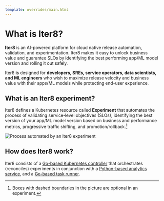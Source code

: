 ```yaml
---
template: overrides/main.html
---
```


# What is Iter8?

**Iter8** is an AI-powered platform for cloud native release automation, validation, and experimentation. Iter8 makes it easy to unlock business value and guarantee SLOs by identifying the best performing app/ML model version and rolling it out safely.

Iter8 is designed for **developers, SREs, service operators, data scientists, and ML engineers** who wish to maximize release velocity and business value with their apps/ML models while protecting end-user experience.

## What is an Iter8 experiment?
Iter8 defines a Kubernetes resource called **Experiment** that automates the process of validating service-level objectives (SLOs), identifying the best version of your app/ML model version based on business and performance metrics, progressive traffic shifting, and promotion/rollback.[^1]

![Process automated by an Iter8 experiment](/assets/images/whatisiter8.png)

## How does Iter8 work?

Iter8 consists of a [Go-based Kubernetes controller](https://github.com/iter8-tools/etc3) that orchestrates (reconciles) experiments in conjunction with a [Python-based analytics service](https://github.com/iter8-tools/iter8-analytics), and a [Go-based task runner](https://github.com/iter8-tools/handler).

[^1]: Boxes with dashed boundaries in the picture are optional in an experiment.
